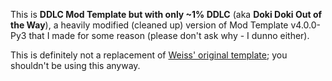 This is **DDLC Mod Template but with only ~1% DDLC** (aka **Doki Doki Out of the Way**), a heavily modified (cleaned up) version of Mod Template v4.0.0-Py3 that I made for some reason (please don't ask why - I dunno either).

This is definitely not a replacement of [Weiss' original template](https://github.com/GanstaKingofSA/DDLCModTemplate2.0); you shouldn't be using this anyway.
